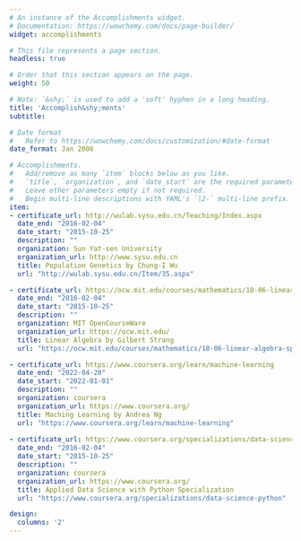 ```yaml
---
# An instance of the Accomplishments widget.
# Documentation: https://wowchemy.com/docs/page-builder/
widget: accomplishments

# This file represents a page section.
headless: true

# Order that this section appears on the page.
weight: 50

# Note: `&shy;` is used to add a 'soft' hyphen in a long heading.
title: 'Accomplish&shy;ments'
subtitle:

# Date format
#   Refer to https://wowchemy.com/docs/customization/#date-format
date_format: Jan 2006

# Accomplishments.
#   Add/remove as many `item` blocks below as you like.
#   `title`, `organization`, and `date_start` are the required parameters.
#   Leave other parameters empty if not required.
#   Begin multi-line descriptions with YAML's `|2-` multi-line prefix.
item:
- certificate_url: http://wulab.sysu.edu.cn/Teaching/Index.aspx
  date_end: "2016-02-04"
  date_start: "2015-10-25"
  description: ""
  organization: Sun Yat-sen University
  organization_url: http://www.sysu.edu.cn
  title: Population Genetics by Chung-I Wu
  url: "http://wulab.sysu.edu.cn/Item/35.aspx"

- certificate_url: https://ocw.mit.edu/courses/mathematics/18-06-linear-algebra-spring-2010
  date_end: "2016-02-04"
  date_start: "2015-10-25"
  description: ""
  organization: MIT OpenCourseWare
  organization_url: https://ocw.mit.edu/
  title: Linear Algebra by Gilbert Strang
  url: "https://ocw.mit.edu/courses/mathematics/18-06-linear-algebra-spring-2010"

- certificate_url: https://www.coursera.org/learn/machine-learning
  date_end: "2022-04-20"
  date_start: "2022-01-01"
  description: ""
  organization: coursera
  organization_url: https://www.coursera.org/
  title: Maching Learning by Andrea Ng
  url: "https://www.coursera.org/learn/machine-learning"
  
- certificate_url: https://www.coursera.org/specializations/data-science-python
  date_end: "2016-02-04"
  date_start: "2015-10-25"
  description: ""
  organization: coursera
  organization_url: https://www.coursera.org/
  title: Applied Data Science with Python Specialization
  url: "https://www.coursera.org/specializations/data-science-python"

design:
  columns: '2' 
---
```

